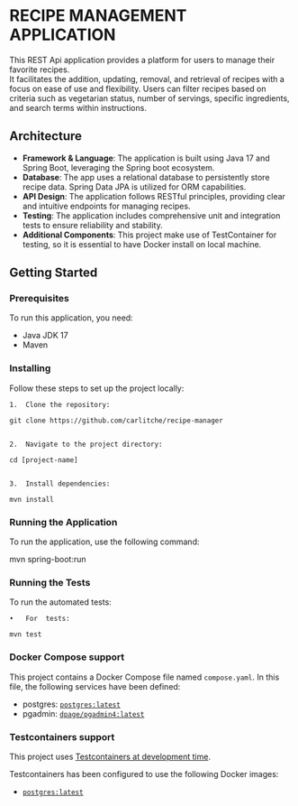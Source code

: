 # RECIPE MANAGEMENT APPLICATION

This REST Api application provides a platform for users to manage their favorite recipes.  
It facilitates the addition, updating, removal, and retrieval of recipes with a focus on ease of use and flexibility. 
Users can filter recipes based on criteria such as vegetarian status, number of servings, specific ingredients, and search terms within instructions.

## Architecture

- **Framework & Language**: The application is built using Java 17 and Spring Boot, leveraging the Spring boot ecosystem.
- **Database**: The app uses a  relational database to persistently store recipe data. Spring Data JPA is utilized for ORM capabilities.
- **API Design**: The application follows RESTful principles, providing clear and intuitive endpoints for managing recipes.
- **Testing**: The application includes comprehensive unit and integration tests to ensure reliability and stability.
- **Additional Components**: This project make use of TestContainer for testing, so it is essential to have Docker install on local machine.

## Getting Started

### Prerequisites

To run this application, you need:
* Java JDK 17
* Maven

### Installing

Follow these steps to set up the project locally:

	1.	Clone the repository:

    git clone https://github.com/carlitche/recipe-manager
    

	2.	Navigate to the project directory:

    cd [project-name]


	3.	Install dependencies:

    mvn install

### Running the Application

To run the application, use the following command:

mvn spring-boot:run

### Running the Tests

To run the automated tests:

	•	For  tests:

    mvn test


### Docker Compose support
This project contains a Docker Compose file named `compose.yaml`.
In this file, the following services have been defined:

* postgres: [`postgres:latest`](https://hub.docker.com/_/postgres)
* pgadmin: [`dpage/pgadmin4:latest`](https://hub.docker.com/r/dpage/pgadmin4)


### Testcontainers support

This project uses [Testcontainers at development time](https://docs.spring.io/spring-boot/docs/3.2.0/reference/html/features.html#features.testing.testcontainers.at-development-time).

Testcontainers has been configured to use the following Docker images:

* [`postgres:latest`](https://hub.docker.com/_/postgres)


